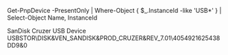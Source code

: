 Get-PnpDevice -PresentOnly | Where-Object { $_.InstanceId -like 'USB*' } | Select-Object Name, InstanceId


SanDisk Cruzer USB Device      USBSTOR\DISK&VEN_SANDISK&PROD_CRUZER&REV_7.01\4054921625438DD9&0